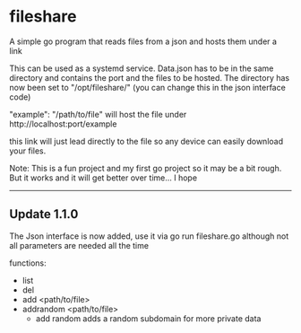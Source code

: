 # fileshare
A simple go program that reads files from a json and hosts them under a link

This can be used as a systemd service. Data.json has to be in the same directory and contains the port and the files to be hosted.
The directory has now been set to "/opt/fileshare/" (you can change this in the json interface code)

"example": "/path/to/file"
will host the file under http://localhost:port/example

this link will just lead directly to the file so any device can easily download your files.

Note: This is a fun project and my first go project so it may be a bit rough. But it works and it will get better over time... I hope
***
## Update 1.1.0

The Json interface is now added, use it via
go run fileshare.go <functionality> <subdomain> <filepath> although not all parameters are needed all the time

functions:
 - list
 - del <subdomain>
 - add <subdomain> <path/to/file>
 - addrandom <path/to/file>
   - add random adds a random subdomain for more private data
